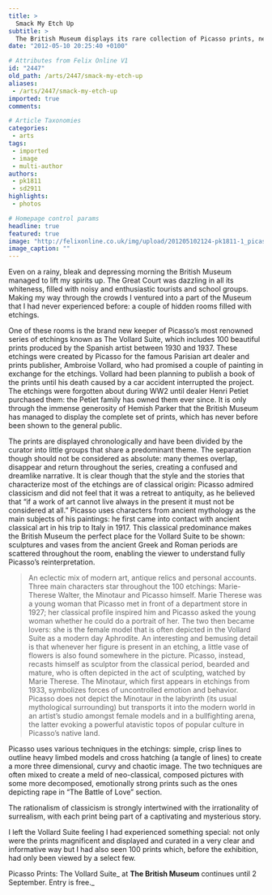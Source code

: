 ```yaml
---
title: >
  Smack My Etch Up
subtitle: >
  The British Museum displays its rare collection of Picasso prints, never before seen in Britain
date: "2012-05-10 20:25:40 +0100"

# Attributes from Felix Online V1
id: "2447"
old_path: /arts/2447/smack-my-etch-up
aliases:
 - /arts/2447/smack-my-etch-up
imported: true
comments:

# Article Taxonomies
categories:
 - arts
tags:
 - imported
 - image
 - multi-author
authors:
 - pk1811
 - sd2911
highlights:
 - photos

# Homepage control params
headline: true
featured: true
image: "http://felixonline.co.uk/img/upload/201205102124-pk1811-1_picasso_seatedmodel.jpg"
image_caption: ""
---
```


Even on a rainy, bleak and depressing morning the British Museum managed to lift my spirits up. The Great Court was dazzling in all its whiteness, filled with noisy and enthusiastic tourists and school groups. Making my way through the crowds I ventured into a part of the Museum that I had never experienced before: a couple of hidden rooms filled with etchings.

One of these rooms is the brand new keeper of Picasso’s most renowned series of etchings known as The Vollard Suite, which includes 100 beautiful prints produced by the Spanish artist between 1930 and 1937. These etchings were created by Picasso for the famous Parisian art dealer and prints publisher, Ambroise Vollard, who had promised a couple of painting in exchange for the etchings. Vollard had been planning to publish a book of the prints until his death caused by a car accident interrupted the project. The etchings were forgotten about during WW2 until dealer Henri Petiet purchased them: the Petiet family has owned them ever since. It is only through the immense generosity of Hemish Parker that the British Museum has managed to display the complete set of prints, which has never before been shown to the general public.

The prints are displayed chronologically and have been divided by the curator into little groups that share a predominant theme. The separation though should not be considered as absolute: many themes overlap, disappear and return throughout the series, creating a confused and dreamlike narrative. It is clear though that the style and the stories that characterize most of the etchings are of classical origin: Picasso admired classicism and did not feel that it was a retreat to antiquity, as he believed that “if a work of art cannot live always in the present it must not be considered at all.” Picasso uses characters from ancient mythology as the main subjects of his paintings: he first came into contact with ancient classical art in his trip to Italy in 1917. This classical predominance makes the British Museum the perfect place for the Vollard Suite to be shown: sculptures and vases from the ancient Greek and Roman periods are scattered throughout the room, enabling the viewer to understand fully Picasso’s reinterpretation.
> An eclectic mix of modern art, antique relics and personal accounts.
Three main characters star throughout the 100 etchings: Marie-Therese Walter, the Minotaur and Picasso himself. Marie Therese was a young woman that Picasso met in front of a department store in 1927; her classical profile inspired him and Picasso asked the young woman whether he could do a portrait of her. The two then became lovers: she is the female model that is often depicted in the Vollard Suite as a modern day Aphrodite. An interesting and bemusing detail is that whenever her figure is present in an etching, a little vase of flowers is also found somewhere in the picture. Picasso, instead, recasts himself as sculptor from the classical period, bearded and mature, who is often depicted in the act of sculpting, watched by Marie Therese. The Minotaur, which first appears in etchings from 1933, symbolizes forces of uncontrolled emotion and behavior. Picasso does not depict the Minotaur in the labyrinth (its usual mythological surrounding) but transports it into the modern world in an artist’s studio amongst female models and in a bullfighting arena, the latter evoking a powerful atavistic topos of popular culture in Picasso’s native land.

Picasso uses various techniques in the etchings: simple, crisp lines to outline heavy limbed models and cross hatching (a tangle of lines) to create a more three dimensional, curvy and chaotic image. The two techniques are often mixed to create a meld of neo-classical, composed pictures with some more decomposed, emotionally strong prints such as the ones depicting rape in “The Battle of Love” section.

The rationalism of classicism is strongly intertwined with the irrationality of surrealism, with each print being part of a captivating and mysterious story.

I left the Vollard Suite feeling I had experienced something special: not only were the prints magnificent and displayed and curated in a very clear and informative way but I had also seen 100 prints which, before the exhibition, had only been viewed by a select few.

Picasso Prints: The Vollard Suite_ at __The British Museum__ continues until 2 September. Entry is free._
